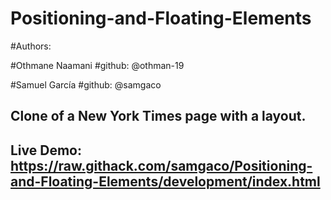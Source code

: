 # Positioning-and-Floating-Elements

#Authors:

#Othmane Naamani 
#github: @othman-19

#Samuel García 
#github: @samgaco


## Clone of a New York Times page with a layout.


## Live Demo: https://raw.githack.com/samgaco/Positioning-and-Floating-Elements/development/index.html